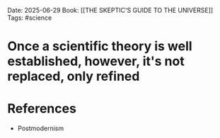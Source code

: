 Date: 2025-06-29
Book: [[THE SKEPTIC'S GUIDE TO THE UNIVERSE]]
Tags: #science 
# Once a scientific theory is well established, however, it's not replaced, only refined


# References
- Postmodernism 